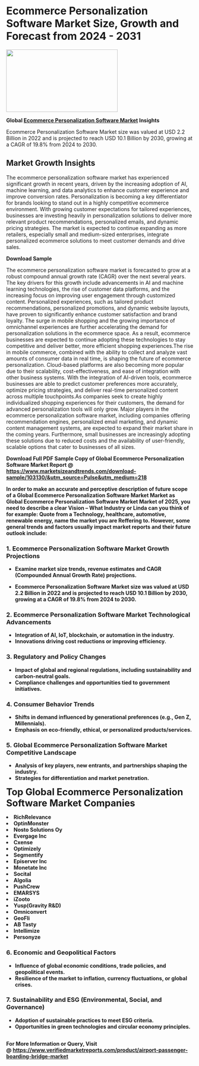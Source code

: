 <H1>Ecommerce Personalization Software Market Size, Growth and Forecast from 2024 - 2031</H1><img class="aligncenter size-medium wp-image-584254" src="https://thirdeyenews.in/wp-content/uploads/2024/09/Global-Market-Research-300x168.jpeg" alt="" width="300" height="168" /><p><strong>Global&nbsp;<a href="https://www.marketsizeandtrends.com/download-sample/103130/&amp;utm_source=Pulse&amp;utm_medium=218">Ecommerce Personalization Software Market</a> Insights</strong></p><p>Ecommerce Personalization Software Market size was valued at USD 2.2 Billion in 2022 and is projected to reach USD 10.1 Billion by 2030, growing at a CAGR of 19.8% from 2024 to 2030.</p><p><h2>Market Growth Insights</h2><p>The ecommerce personalization software market has experienced significant growth in recent years, driven by the increasing adoption of AI, machine learning, and data analytics to enhance customer experience and improve conversion rates. Personalization is becoming a key differentiator for brands looking to stand out in a highly competitive ecommerce environment. With growing customer expectations for tailored experiences, businesses are investing heavily in personalization solutions to deliver more relevant product recommendations, personalized emails, and dynamic pricing strategies. The market is expected to continue expanding as more retailers, especially small and medium-sized enterprises, integrate personalized ecommerce solutions to meet customer demands and drive sales.</p><p><strong>Download Sample</strong></p><p>The ecommerce personalization software market is forecasted to grow at a robust compound annual growth rate (CAGR) over the next several years. The key drivers for this growth include advancements in AI and machine learning technologies, the rise of customer data platforms, and the increasing focus on improving user engagement through customized content. Personalized experiences, such as tailored product recommendations, personalized promotions, and dynamic website layouts, have proven to significantly enhance customer satisfaction and brand loyalty. The surge in mobile shopping and the growing importance of omnichannel experiences are further accelerating the demand for personalization solutions in the ecommerce space. As a result, ecommerce businesses are expected to continue adopting these technologies to stay competitive and deliver better, more efficient shopping experiences.The rise in mobile commerce, combined with the ability to collect and analyze vast amounts of consumer data in real time, is shaping the future of ecommerce personalization. Cloud-based platforms are also becoming more popular due to their scalability, cost-effectiveness, and ease of integration with other business systems. With the integration of AI-driven tools, ecommerce businesses are able to predict customer preferences more accurately, optimize pricing strategies, and deliver real-time personalized content across multiple touchpoints.As companies seek to create highly individualized shopping experiences for their customers, the demand for advanced personalization tools will only grow. Major players in the ecommerce personalization software market, including companies offering recommendation engines, personalized email marketing, and dynamic content management systems, are expected to expand their market share in the coming years. Furthermore, small businesses are increasingly adopting these solutions due to reduced costs and the availability of user-friendly, scalable options that cater to businesses of all sizes.<p><strong></p><p><span class=""><strong>Download Full PDF Sample Copy of Global Ecommerce Personalization Software Market Report</strong> @ <a href="https://www.marketsizeandtrends.com/download-sample/103130/&amp;utm_source=Pulse&amp;utm_medium=218" target="_blank">https://www.marketsizeandtrends.com/download-sample/103130/&amp;utm_source=Pulse&amp;utm_medium=218</a></span></p><p>In order to make an accurate and perceptive description of future scope of a Global&nbsp;Ecommerce Personalization Software Market Market as Global&nbsp;Ecommerce Personalization Software Market Market of 2025, you need to describe a clear Vision &ndash; What Industry or Linda can you think of for example: Quote from a Technology, healthcare, automotive, renewable energy, name the market you are Reffering to. However, some general trends and factors usually impact market reports and their future outlook include:</p><h3>1.&nbsp;<strong>Ecommerce Personalization Software Market Growth Projections</strong></h3><ul><li>Examine market size trends, revenue estimates and CAGR (Compounded Annual Growth Rate) projections.</li><li><p>Ecommerce Personalization Software Market size was valued at USD 2.2 Billion in 2022 and is projected to reach USD 10.1 Billion by 2030, growing at a CAGR of 19.8% from 2024 to 2030.</p></li></ul><h3>2.&nbsp;<strong>Ecommerce Personalization Software Market Technological Advancements</strong></h3><ul><li>Integration of AI, IoT, blockchain, or automation in the industry.</li><li>Innovations driving cost reductions or improving efficiency.</li></ul><h3>3.&nbsp;<strong>Regulatory and Policy Changes</strong></h3><ul><li>Impact of global and regional regulations, including sustainability and carbon-neutral goals.</li><li>Compliance challenges and opportunities tied to government initiatives.</li></ul><h3>4.&nbsp;<strong>Consumer Behavior Trends</strong></h3><ul><li>Shifts in demand influenced by generational preferences (e.g., Gen Z, Millennials).</li><li>Emphasis on eco-friendly, ethical, or personalized products/services.</li></ul><h3>5.&nbsp;<strong>Global Ecommerce Personalization Software Market Competitive Landscape</strong></h3><ul><li>Analysis of key players, new entrants, and partnerships shaping the industry.</li><li>Strategies for differentiation and market penetration.</li></ul><p data-pm-slice="1 1 []"><span style="color: inherit; font-family: inherit; font-size: 25px;">Top Global Ecommerce Personalization Software Market Companies</span></p><div class="" data-test-id=""><p><li>RichRelevance</li><li> OptinMonster</li><li> Nosto Solutions Oy</li><li> Evergage Inc</li><li> Cxense</li><li> Optimizely</li><li> Segmentify</li><li> Episerver Inc</li><li> Monetate Inc</li><li> Socital</li><li> Algolia</li><li> PushCrew</li><li> EMARSYS</li><li> iZooto</li><li> Yusp(Gravity R&D)</li><li> Omniconvert</li><li> GeoFli</li><li> AB Tasty</li><li> Intellimize</li><li> Personyze</li></p></div><h3>6.&nbsp;<strong>Economic and Geopolitical Factors</strong></h3><ul><li>Influence of global economic conditions, trade policies, and geopolitical events.</li><li>Resilience of the market to inflation, currency fluctuations, or global crises.</li></ul><h3>7.&nbsp;<strong>Sustainability and ESG (Environmental, Social, and Governance)</strong></h3><ul><li>Adoption of sustainable practices to meet ESG criteria.</li><li>Opportunities in green technologies and circular economy principles.</li></ul><h2><strong style="font-size: 14px;">For More Information or Query, Visit @&nbsp;</strong><a style="background-color: #ffffff; font-size: 14px;" href="https://www.marketsizeandtrends.com/report/ecommerce-personalization-software-market/" target="_blank">https://www.verifiedmarketreports.com/product/airport-passenger-boarding-bridge-market</a></h2>
